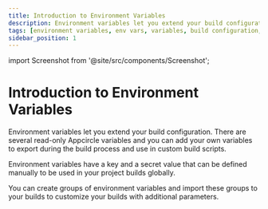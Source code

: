 ```yaml
---
title: Introduction to Environment Variables
description: Environment variables let you extend your build configuration. There are several read-only Appcircle variables and you can add your own variables to export during the build process and use in custom build scripts.
tags: [environment variables, env vars, variables, build configuration, custom build scripts]
sidebar_position: 1
---
```


import Screenshot from '@site/src/components/Screenshot';

# Introduction to Environment Variables

Environment variables let you extend your build configuration. There are several read-only Appcircle variables and you can add your own variables to export during the build process and use in custom build scripts.

Environment variables have a key and a secret value that can be defined manually to be used in your project builds globally.

<Screenshot url='https://cdn.appcircle.io/docs/assets/be-3108-var1.png' />

You can create groups of environment variables and import these groups to your builds to customize your builds with additional parameters.

<Screenshot url='https://cdn.appcircle.io/docs/assets/build-configuration-env-variables.png' />
